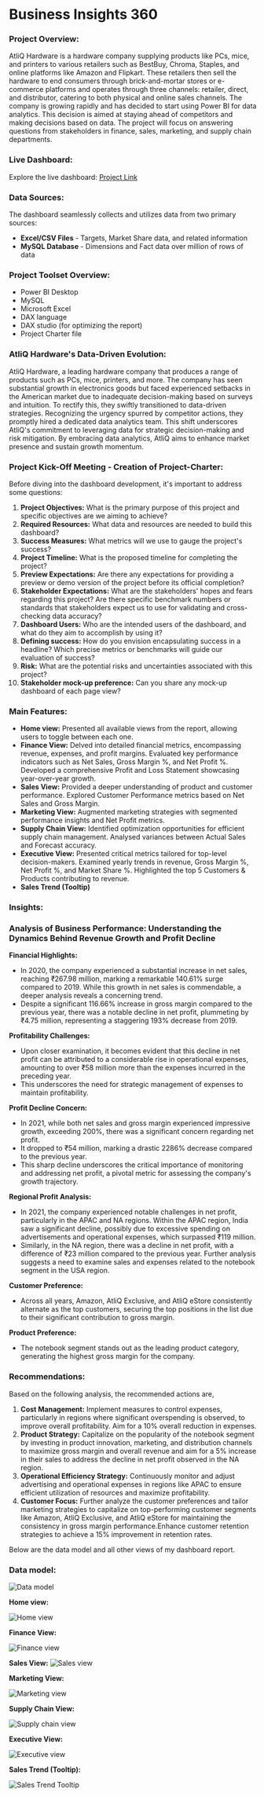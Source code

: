 # Business Insights 360

### Project Overview:

AtliQ Hardware is a hardware company supplying products like PCs, mice, and printers to various retailers such as BestBuy, Chroma, Staples, and online platforms like Amazon and Flipkart. These retailers then sell the hardware to end consumers through brick-and-mortar stores or e-commerce platforms and operates through three channels: retailer, direct, and distributor, catering to both physical and online sales channels. The company is growing rapidly and has decided to start using Power BI for data analytics. This decision is aimed at staying ahead of competitors and making decisions based on data. The project will focus on answering questions from stakeholders in finance, sales, marketing, and supply chain departments.

### Live Dashboard:

Explore the live dashboard: 
[Project Link](https://app.powerbi.com/view?r=eyJrIjoiMjgxZGU0NDctNGViZC00NDU1LWIzMTgtY2ZiM2Y2ZmY4MmQwIiwidCI6ImM2ZTU0OWIzLTVmNDUtNDAzMi1hYWU5LWQ0MjQ0ZGM1YjJjNCJ9)

### Data Sources:

The dashboard seamlessly collects and utilizes data from two primary sources:
- **Excel/CSV Files** - Targets, Market Share data, and related information
-	**MySQL Database** - Dimensions and Fact data over million of rows of data

### Project Toolset Overview:

-	Power BI Desktop
-	MySQL
-	Microsoft Excel
-	DAX language
-	DAX studio (for optimizing the report)
-	Project Charter file

### AtliQ Hardware's Data-Driven Evolution:

AtliQ Hardware, a leading hardware company that produces a range of products such as PCs, mice, printers, and more. The company has seen substantial growth in electronics goods but faced experienced setbacks in the American market due to inadequate decision-making based on surveys and intuition. To rectify this, they swiftly transitioned to data-driven strategies. Recognizing the urgency spurred by competitor actions, they promptly hired a dedicated data analytics team. This shift underscores AtliQ's commitment to leveraging data for strategic decision-making and risk mitigation. By embracing data analytics, AtliQ aims to enhance market presence and sustain growth momentum.

### Project Kick-Off Meeting - Creation of Project-Charter:
Before diving into the dashboard development, it's important to address some questions:

1. **Project Objectives:** What is the primary purpose of this project and specific objectives are we aiming to achieve?
2. **Required Resources:** What data and resources are needed to build this dashboard?
3. **Success Measures:** What metrics will we use to gauge the project's success?
4. **Project Timeline:** What is the proposed timeline for completing the project?
5. **Preview Expectations:** Are there any expectations for providing a preview or demo version of the project before its official completion?
6. **Stakeholder Expectations:** What are the stakeholders' hopes and fears regarding this project? Are there specific benchmark numbers or standards that stakeholders expect us to use for validating and cross-checking data accuracy?
7. **Dashboard Users:** Who are the intended users of the dashboard, and what do they aim to accomplish by using it?
8. **Defining success:** How do you envision encapsulating success in a headline? Which precise metrics or benchmarks will guide our evaluation of success?
9. **Risk:** What are the potential risks and uncertainties associated with this project?
10. **Stakeholder mock-up preference:** Can you share any mock-up dashboard of each page view?
    
### Main Features:

- **Home view:** Presented all available views from the report, allowing users to toggle between each one.
- **Finance View:** Delved into detailed financial metrics, encompassing revenue, expenses, and profit margins. Evaluated key performance indicators such as Net Sales, Gross Margin %, and Net Profit %. Developed a comprehensive Profit and Loss Statement showcasing year-over-year growth.
- **Sales View:** Provided a deeper understanding of product and customer performance. Explored Customer Performance metrics based on Net Sales and Gross Margin.
- **Marketing View:** Augmented marketing strategies with segmented performance insights and Net Profit metrics.
- **Supply Chain View:** Identified optimization opportunities for efficient supply chain management. Analysed variances between Actual Sales and Forecast accuracy.
- **Executive View:** Presented critical metrics tailored for top-level decision-makers. Examined yearly trends in revenue, Gross Margin %, Net Profit %, and Market Share %. Highlighted the top 5 Customers & Products contributing to revenue.
- **Sales Trend (Tooltip)**

### Insights:
### Analysis of Business Performance: Understanding the Dynamics Behind Revenue Growth and Profit Decline

**Financial Highlights:**
- In 2020, the company experienced a substantial increase in net sales, reaching ₹267.98 million, marking a remarkable 140.61% surge compared to 2019. While this growth in net sales is commendable, a deeper analysis reveals a concerning trend.
- Despite a significant 116.66% increase in gross margin compared to the previous year, there was a notable decline in net profit, plummeting by ₹4.75 million, representing a staggering 193% decrease from 2019.

**Profitability Challenges:**
- Upon closer examination, it becomes evident that this decline in net profit can be attributed to a considerable rise in operational expenses, amounting to over ₹58 million more than the expenses incurred in the preceding year.
- This underscores the need for strategic management of expenses to maintain profitability.

**Profit Decline Concern:** 
- In 2021, while both net sales and gross margin experienced impressive growth, exceeding 200%, there was a significant concern regarding net profit.
- It dropped to ₹54 million, marking a drastic 2286% decrease compared to the previous year.
- This sharp decline underscores the critical importance of monitoring and addressing net profit, a pivotal metric for assessing the company's growth trajectory.

**Regional Profit Analysis:**
- In 2021, the company experienced notable challenges in net profit, particularly in the APAC and NA regions. Within the APAC region, India saw a significant decline, possibly due to excessive spending on advertisements and operational expenses, which surpassed ₹119 million.
- Similarly, in the NA region, there was a decline in net profit, with a difference of ₹23 million compared to the previous year. Further analysis suggests a need to examine sales and expenses related to the notebook segment in the USA region.

**Customer Preference:**
- Across all years, Amazon, AtliQ Exclusive, and AtliQ eStore consistently alternate as the top customers, securing the top positions in the list due to their significant contribution to gross margin.

**Product Preference:**
- The notebook segment stands out as the leading product category, generating the highest gross margin for the company.

### Recommendations:

Based on the following analysis, the recommended actions are,

1. **Cost Management:** Implement measures to control expenses, particularly in regions where significant overspending is observed, to improve overall profitability. Aim for a 10% overall reduction in expenses.
2. **Product Strategy:** Capitalize on the popularity of the notebook segment by investing in product innovation, marketing, and distribution channels to maximize gross margin and overall revenue and aim for a 5% increase in their sales to address the decline in net profit observed in the NA region.
3. **Operational Efficiency Strategy:** Continuously monitor and adjust advertising and operational expenses in regions like APAC to ensure efficient utilization of resources and maximize profitability.
4. **Customer Focus:** Further analyze the customer preferences and tailor marketing strategies to capitalize on top-performing customer segments like Amazon, AtliQ Exclusive, and AtliQ eStore for maintaining the consistency in gross margin performance.Enhance customer retention strategies to achieve a 15% improvement in retention rates.

Below are the  data model and all other views of my dashboard report.

### Data model:

![Data model](https://github.com/ChellalakshmiV/Business_Insights_360/assets/162456368/8fc413df-54cc-4cad-b9af-fbaa935941ea)

**Home view:**

![Home view](https://github.com/ChellalakshmiV/Business_Insights_360/assets/162456368/f2363fd5-723c-43f7-9875-f3c22ce6edef)

**Finance View:**

![Finance view](https://github.com/ChellalakshmiV/Business_Insights_360/assets/162456368/d71a69c2-e4da-43f6-a413-933d7fc5015d)

**Sales View:**
![Sales view](https://github.com/ChellalakshmiV/Business_Insights_360/assets/162456368/92dfd27d-c18b-4436-bf92-4427aff42617)

**Marketing View:** 

![Marketing view](https://github.com/ChellalakshmiV/Business_Insights_360/assets/162456368/913fb09b-0a76-4aab-a82d-4b81894c7d4e)

 **Supply Chain View:** 

 ![Supply chain view](https://github.com/ChellalakshmiV/Business_Insights_360/assets/162456368/c227db2b-540f-44ca-8363-7e7076f4bb50)

 **Executive View:**

 ![Executive view](https://github.com/ChellalakshmiV/Business_Insights_360/assets/162456368/326c57eb-6db8-410a-9ec8-bc6a400a1f42)

**Sales Trend (Tooltip):**

![Sales Trend Tooltip](https://github.com/ChellalakshmiV/Business_Insights_360/assets/162456368/405e2ff5-4399-47f5-ae3d-8bf706a8f694)



